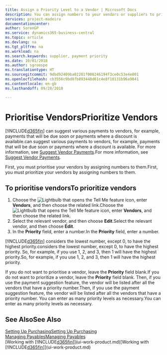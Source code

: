 ```yaml
---
title: Assign a Priority Level to a Vendor | Microsoft Docs
description: You can assign numbers to your vendors or suppliers to prioritise them and facilitate payment suggestions in Business Central.
services: project-madeira
documentationcenter: 
author: SorenGP
ms.service: dynamics365-business-central
ms.topic: article
ms.devlang: na
ms.tgt_pltfrm: na
ms.workload: na
ms.search.keywords: supplier, payment priority
ms.date: 10/01/2018
ms.author: sgroespe
ms.translationtype: HT
ms.sourcegitcommit: 9dbd92409ba02281f008246194f3ce0c53e4e001
ms.openlocfilehash: cb3556c9bd8fb893448d61c4e8f18131b96a9841
ms.contentlocale: en-gb
ms.lasthandoff: 09/28/2018

---
```

# <a name="prioritize-vendors"></a><span data-ttu-id="63210-103">Prioritise Vendors</span><span class="sxs-lookup"><span data-stu-id="63210-103">Prioritize Vendors</span></span>
[!INCLUDE[d365fin](includes/d365fin_md.md)] <span data-ttu-id="63210-104">can suggest various payments to vendors, for example, payments that will be due soon or payments where a discount is available.</span><span class="sxs-lookup"><span data-stu-id="63210-104">can suggest various payments to vendors, for example, payments that will be due soon or payments where a discount is available.</span></span> <span data-ttu-id="63210-105">For more information, see [Suggest Vendor Payments](payables-how-suggest-vendor-payments.md).</span><span class="sxs-lookup"><span data-stu-id="63210-105">For more information, see [Suggest Vendor Payments](payables-how-suggest-vendor-payments.md).</span></span>

<span data-ttu-id="63210-106">First, you must prioritise your vendors by assigning numbers to them.</span><span class="sxs-lookup"><span data-stu-id="63210-106">First, you must prioritize your vendors by assigning numbers to them.</span></span>

## <a name="to-prioritize-vendors"></a><span data-ttu-id="63210-107">To prioritise vendors</span><span class="sxs-lookup"><span data-stu-id="63210-107">To prioritize vendors</span></span>
1. <span data-ttu-id="63210-108">Choose the ![Lightbulb that opens the Tell Me feature](media/ui-search/search_small.png "Tell me what you want to do") icon, enter **Vendors**, and then choose the related link.</span><span class="sxs-lookup"><span data-stu-id="63210-108">Choose the ![Lightbulb that opens the Tell Me feature](media/ui-search/search_small.png "Tell me what you want to do") icon, enter **Vendors**, and then choose the related link.</span></span>
2. <span data-ttu-id="63210-109">Select the relevant vendor, and then choose **Edit**.</span><span class="sxs-lookup"><span data-stu-id="63210-109">Select the relevant vendor, and then choose **Edit**.</span></span>
3. <span data-ttu-id="63210-110">In the **Priority** field, enter a number.</span><span class="sxs-lookup"><span data-stu-id="63210-110">In the **Priority** field, enter a number.</span></span>

[!INCLUDE[d365fin](includes/d365fin_md.md)] <span data-ttu-id="63210-111">considers the lowest number, except 0, to have the highest priority.</span><span class="sxs-lookup"><span data-stu-id="63210-111">considers the lowest number, except 0, to have the highest priority.</span></span> <span data-ttu-id="63210-112">So, for example, if you use 1, 2, and 3, then 1 will have the highest priority.</span><span class="sxs-lookup"><span data-stu-id="63210-112">So, for example, if you use 1, 2, and 3, then 1 will have the highest priority.</span></span>

<span data-ttu-id="63210-113">If you do not want to prioritise a vendor, leave the **Priority** field blank.</span><span class="sxs-lookup"><span data-stu-id="63210-113">If you do not want to prioritize a vendor, leave the **Priority** field blank.</span></span> <span data-ttu-id="63210-114">Then, if you use the payment suggestion feature, the vendor will be listed after all the vendors that have a priority number.</span><span class="sxs-lookup"><span data-stu-id="63210-114">Then, if you use the payment suggestion feature, the vendor will be listed after all the vendors that have a priority number.</span></span> <span data-ttu-id="63210-115">You can enter as many priority levels as necessary.</span><span class="sxs-lookup"><span data-stu-id="63210-115">You can enter as many priority levels as necessary.</span></span>

## <a name="see-also"></a><span data-ttu-id="63210-116">See Also</span><span class="sxs-lookup"><span data-stu-id="63210-116">See Also</span></span>
[<span data-ttu-id="63210-117">Setting Up Purchasing</span><span class="sxs-lookup"><span data-stu-id="63210-117">Setting Up Purchasing</span></span>](purchasing-setup-purchasing.md)  
[<span data-ttu-id="63210-118">Managing Payables</span><span class="sxs-lookup"><span data-stu-id="63210-118">Managing Payables</span></span>](payables-manage-payables.md)  
<span data-ttu-id="63210-119">[Working with [!INCLUDE[d365fin](includes/d365fin_md.md)]](ui-work-product.md)</span><span class="sxs-lookup"><span data-stu-id="63210-119">[Working with [!INCLUDE[d365fin](includes/d365fin_md.md)]](ui-work-product.md)</span></span>

